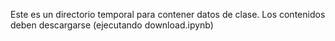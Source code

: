 Este es un directorio temporal para contener datos de clase. Los contenidos deben descargarse (ejecutando download.ipynb)
